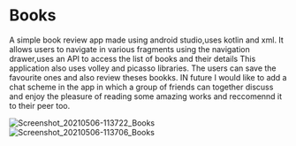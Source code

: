 # Books
A simple book review app made using android studio,uses kotlin and xml.
It allows users to navigate in various fragments using the navigation drawer,uses an API to access the list of books and their details
This application also uses volley and picasso libraries.
The users can save the favourite ones and also review theses bookks.
IN future I would like to add a chat scheme in the app in which a group of friends can together discuss and enjoy the pleasure of reading some amazing works and reccomennd it to their peer too.





![Screenshot_20210506-113722_Books](https://user-images.githubusercontent.com/65165363/117250434-d941e580-ae60-11eb-8b34-b1f6e5148cb2.jpg)
![Screenshot_20210506-113706_Books](https://user-images.githubusercontent.com/65165363/117250451-dfd05d00-ae60-11eb-8d71-c5b76268b958.jpg)
                            
